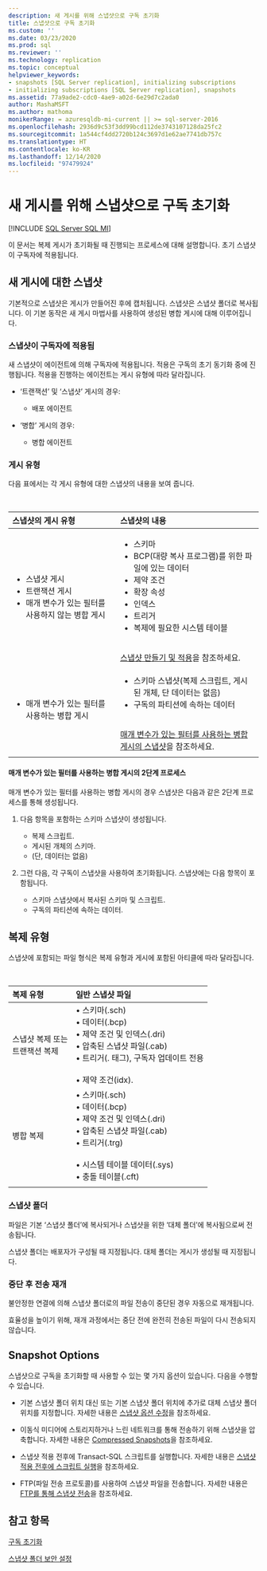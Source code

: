 ```yaml
---
description: 새 게시를 위해 스냅샷으로 구독 초기화
title: 스냅샷으로 구독 초기화
ms.custom: ''
ms.date: 03/23/2020
ms.prod: sql
ms.reviewer: ''
ms.technology: replication
ms.topic: conceptual
helpviewer_keywords:
- snapshots [SQL Server replication], initializing subscriptions
- initializing subscriptions [SQL Server replication], snapshots
ms.assetid: 77a9ade2-cdc0-4ae9-a02d-6e29d7c2ada0
author: MashaMSFT
ms.author: mathoma
monikerRange: = azuresqldb-mi-current || >= sql-server-2016
ms.openlocfilehash: 2936d9c53f3dd99bcd112de3743107128da25fc2
ms.sourcegitcommit: 1a544cf4dd2720b124c3697d1e62ae7741db757c
ms.translationtype: HT
ms.contentlocale: ko-KR
ms.lasthandoff: 12/14/2020
ms.locfileid: "97479924"
---
```

# <a name="initialize-a-subscription-with-a-snapshot-for-a-new-publication"></a>새 게시를 위해 스냅샷으로 구독 초기화

[!INCLUDE [SQL Server SQL MI](../../includes/applies-to-version/sql-asdbmi.md)]

이 문서는 복제 게시가 초기화될 때 진행되는 프로세스에 대해 설명합니다. 초기 스냅샷이 구독자에 적용됩니다.

## <a name="snapshot-for-a-new-publication"></a>새 게시에 대한 스냅샷

기본적으로 스냅샷은 게시가 만들어진 후에 캡처됩니다.
스냅샷은 스냅샷 폴더로 복사됩니다. 이 기본 동작은 새 게시 마법사를 사용하여 생성된 병합 게시에 대해 이루어집니다.

### <a name="snapshot-is-applied-to-subscriber"></a>스냅샷이 구독자에 적용됨

새 스냅샷이 에이전트에 의해 구독자에 적용됩니다. 적용은 구독의 초기 동기화 중에 진행됩니다. 적용을 진행하는 에이전트는 게시 유형에 따라 달라집니다.

- ‘트랜잭션’ 및 ‘스냅샷’ 게시의 경우:
  - 배포 에이전트

- ‘병합’ 게시의 경우:
  - 병합 에이전트

### <a name="type-of-publication"></a>게시 유형

다음 표에서는 각 게시 유형에 대한 스냅샷의 내용을 보여 줍니다.

&nbsp;

| 스냅샷의 게시 유형 | 스냅샷의 내용 |
| :---------------------------------------- | :----------------------- |
| <ul> <li>스냅샷 게시</li> <li>트랜잭션 게시</li> <li>매개 변수가 있는 필터를 사용하지 않는 병합 게시</li> </ul> | <ul> <li>스키마</li> <li>BCP(대량 복사 프로그램)를 위한 파일에 있는 데이터</li> <li>제약 조건</li> <li>확장 속성</li> <li>인덱스</li> <li>트리거</li> <li>복제에 필요한 시스템 테이블</li> </ul> <br/>[스냅샷 만들기 및 적용](../../relational-databases/replication/create-and-apply-the-initial-snapshot.md)을 참조하세요. |
| <ul> <li>매개 변수가 있는 필터를 사용하는 병합 게시</li> </ul> | <ul> <li>스키마 스냅샷(복제 스크립트, 게시된 개체, 단 데이터는 없음)</li> <li>구독의 파티션에 속하는 데이터</li> </ul> <br/>[매개 변수가 있는 필터를 사용하는 병합 게시의 스냅샷](../../relational-databases/replication/create-a-snapshot-for-a-merge-publication-with-parameterized-filters.md)을 참조하세요. |
| | |

#### <a name="two-part-process-with-merge-publication-that-uses-parameterized-filters"></a>매개 변수가 있는 필터를 사용하는 병합 게시의 2단계 프로세스

매개 변수가 있는 필터를 사용하는 병합 게시의 경우 스냅샷은 다음과 같은 2단계 프로세스를 통해 생성됩니다.

1. 다음 항목을 포함하는 스키마 스냅샷이 생성됩니다.
   - 복제 스크립트.
   - 게시된 개체의 스키마.
   - (단, 데이터는 없음)

2. 그런 다음, 각 구독이 스냅샷을 사용하여 초기화됩니다. 스냅샷에는 다음 항목이 포함됩니다.
   - 스키마 스냅샷에서 복사된 스키마 및 스크립트.
   - 구독의 파티션에 속하는 데이터.

## <a name="type-of-replication"></a>복제 유형

스냅샷에 포함되는 파일 형식은 복제 유형과 게시에 포함된 아티클에 따라 달라집니다.

&nbsp;

| 복제 유형 | 일반 스냅샷 파일 |
| :------------------ | :-------------------- |
| 스냅샷 복제 또는<br/>트랜잭션 복제 | &bullet; 스키마(.sch) <br/>&bullet; 데이터(.bcp) <br/>&bullet; 제약 조건 및 인덱스(.dri) <br/>&bullet; 압축된 스냅샷 파일(.cab) <br/>&bullet; 트리거(. 태그), 구독자 업데이트 전용 <br/><br/>&bullet; 제약 조건(idx). |
| 병합 복제                                      | &bullet; 스키마(.sch) <br/>&bullet; 데이터(.bcp) <br/>&bullet; 제약 조건 및 인덱스(.dri) <br/>&bullet; 압축된 스냅샷 파일(.cab) <br/>&bullet; 트리거(.trg) <br/><br/>&bullet; 시스템 테이블 데이터(.sys) <br/>&bullet; 충돌 테이블(.cft) |
| | |

### <a name="snapshot-folder"></a>스냅샷 폴더

파일은 기본 ‘스냅샷 폴더’에 복사되거나 스냅샷을 위한 ‘대체 폴더’에 복사됨으로써 전송됩니다.

스냅샷 폴더는 배포자가 구성될 때 지정됩니다. 대체 폴더는 게시가 생성될 때 지정됩니다.

### <a name="resume-transfer-after-interruption"></a>중단 후 전송 재개

불안정한 연결에 의해 스냅샷 폴더로의 파일 전송이 중단된 경우 자동으로 재개됩니다.

효율성을 높이기 위해, 재개 과정에서는 중단 전에 완전히 전송된 파일이 다시 전송되지 않습니다.

## <a name="snapshot-options"></a>Snapshot Options

스냅샷으로 구독을 초기화할 때 사용할 수 있는 몇 가지 옵션이 있습니다. 다음을 수행할 수 있습니다.

- 기본 스냅샷 폴더 위치 대신 또는 기본 스냅샷 폴더 위치에 추가로 대체 스냅샷 폴더 위치를 지정합니다. 자세한 내용은 [스냅샷 옵션 수정](../../relational-databases/replication/snapshot-options.md)을 참조하세요.

- 이동식 미디어에 스토리지하거나 느린 네트워크를 통해 전송하기 위해 스냅샷을 압축합니다. 자세한 내용은 [Compressed Snapshots](../../relational-databases/replication/snapshot-options.md#compressed-snapshots)을 참조하세요.

- 스냅샷 적용 전후에 Transact-SQL 스크립트를 실행합니다. 자세한 내용은 [스냅샷 적용 전후에 스크립트 실행](../../relational-databases/replication/snapshot-options.md#execute-scripts-before-and-after-snapshot-is-applied)을 참조하세요.

- FTP(파일 전송 프로토콜)를 사용하여 스냅샷 파일을 전송합니다. 자세한 내용은 [FTP를 통해 스냅샷 전송](../../relational-databases/replication/publish/deliver-a-snapshot-through-ftp.md)을 참조하세요.

## <a name="see-also"></a>참고 항목

[구독 초기화](../../relational-databases/replication/initialize-a-subscription.md)

[스냅샷 폴더 보안 설정](../../relational-databases/replication/security/secure-the-snapshot-folder.md)
